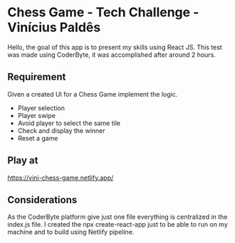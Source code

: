 # Chess Game - Tech Challenge - Vinícius Paldês

Hello, the goal of this app is to present my skills using React JS. This test was made using CoderByte, it was accomplished after around 2 hours.

## Requirement

Given a created UI for a Chess Game implement the logic.

- Player selection
- Player swipe
- Avoid player to select the same tile
- Check and display the winner
- Reset a game

##  Play at

https://vini-chess-game.netlify.app/

## Considerations

As the CoderByte platform give just one file everything is centralized in the index.js file. I created the npx create-react-app just to be able to run on my machine and to build using Netlify pipeline.